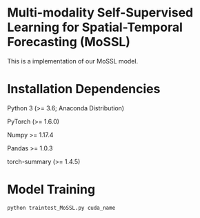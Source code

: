 # Multi-modality Self-Supervised Learning for Spatial-Temporal Forecasting (MoSSL)
This is a implementation of our MoSSL model.

# Installation Dependencies

Python 3 (>= 3.6; Anaconda Distribution)

PyTorch (>= 1.6.0) 

Numpy >= 1.17.4

Pandas >= 1.0.3

torch-summary (>= 1.4.5)

# Model Training
``` python
python traintest_MoSSL.py cuda_name
```
